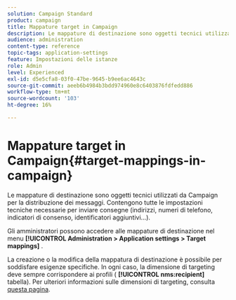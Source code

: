 ```yaml
---
solution: Campaign Standard
product: campaign
title: Mappature target in Campaign
description: Le mappature di destinazione sono oggetti tecnici utilizzati da Campaign per la distribuzione dei messaggi. Contengono tutte le impostazioni tecniche necessarie per inviare consegne.
audience: administration
content-type: reference
topic-tags: application-settings
feature: Impostazioni delle istanze
role: Admin
level: Experienced
exl-id: d5e5cfa8-03f0-47be-9645-b9ee6ac4643c
source-git-commit: aeeb6b4984b3bdd974960e8c6403876fdfedd886
workflow-type: tm+mt
source-wordcount: '103'
ht-degree: 16%

---
```


# Mappature target in Campaign{#target-mappings-in-campaign}

Le mappature di destinazione sono oggetti tecnici utilizzati da Campaign per la distribuzione dei messaggi. Contengono tutte le impostazioni tecniche necessarie per inviare consegne (indirizzi, numeri di telefono, indicatori di consenso, identificatori aggiuntivi...).

Gli amministratori possono accedere alle mappature di destinazione nel menu **[!UICONTROL Administration > Application settings > Target mappings]** .

La creazione o la modifica della mappatura di destinazione è possibile per soddisfare esigenze specifiche. In ogni caso, la dimensione di targeting deve sempre corrispondere ai profili ( **[!UICONTROL nms:recipient]** tabella). Per ulteriori informazioni sulle dimensioni di targeting, consulta [questa pagina](../../automating/using/query.md#targeting-dimensions-and-resources).

